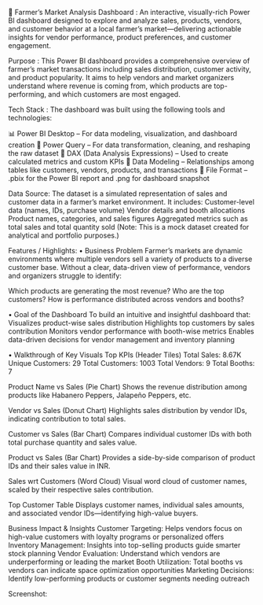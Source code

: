 🧺 Farmer’s Market Analysis Dashboard :
An interactive, visually-rich Power BI dashboard designed to explore and analyze sales, products, vendors, and customer behavior at a local farmer’s market—delivering actionable insights for vendor performance, product preferences, and customer engagement.

Purpose :
This Power BI dashboard provides a comprehensive overview of farmer’s market transactions including sales distribution, customer activity, and product popularity. It aims to help vendors and market organizers understand where revenue is coming from, which products are top-performing, and which customers are most engaged.

Tech Stack :
The dashboard was built using the following tools and technologies:

📊 Power BI Desktop – For data modeling, visualization, and dashboard creation
🔄 Power Query – For data transformation, cleaning, and reshaping the raw dataset
🧮 DAX (Data Analysis Expressions) – Used to create calculated metrics and custom KPIs
🧩 Data Modeling – Relationships among tables like customers, vendors, products, and transactions
📁 File Format – .pbix for the Power BI report and .png for dashboard snapshot

Data Source:
The dataset is a simulated representation of sales and customer data in a farmer’s market environment. It includes:
Customer-level data (names, IDs, purchase volume)
Vendor details and booth allocations
Product names, categories, and sales figures
Aggregated metrics such as total sales and total quantity sold
(Note: This is a mock dataset created for analytical and portfolio purposes.)

Features / Highlights:
• Business Problem
Farmer’s markets are dynamic environments where multiple vendors sell a variety of products to a diverse customer base. Without a clear, data-driven view of performance, vendors and organizers struggle to identify:

   Which products are generating the most revenue?
   Who are the top customers?
   How is performance distributed across vendors and booths?

• Goal of the Dashboard
To build an intuitive and insightful dashboard that:
   Visualizes product-wise sales distribution
   Highlights top customers by sales contribution
   Monitors vendor performance with booth-wise metrics
   Enables data-driven decisions for vendor management and inventory planning

• Walkthrough of Key Visuals
 Top KPIs (Header Tiles)
   Total Sales: 8.67K
   Unique Customers: 29
   Total Customers: 1003
   Total Vendors: 9
   Total Booths: 7

 Product Name vs Sales (Pie Chart)
Shows the revenue distribution among products like Habanero Peppers, Jalapeño Peppers, etc.

 Vendor vs Sales (Donut Chart)
Highlights sales distribution by vendor IDs, indicating contribution to total sales.

Customer vs Sales (Bar Chart)
Compares individual customer IDs with both total purchase quantity and sales value.

 Product vs Sales (Bar Chart)
Provides a side-by-side comparison of product IDs and their sales value in INR.

 Sales wrt Customers (Word Cloud)
Visual word cloud of customer names, scaled by their respective sales contribution.

 Top Customer Table
Displays customer names, individual sales amounts, and associated vendor IDs—identifying high-value buyers.

 Business Impact & Insights
   Customer Targeting: Helps vendors focus on high-value customers with loyalty programs or personalized offers
   Inventory Management: Insights into top-selling products guide smarter stock planning
   Vendor Evaluation: Understand which vendors are underperforming or leading the market
   Booth Utilization: Total booths vs vendors can indicate space optimization opportunities
   Marketing Decisions: Identify low-performing products or customer segments needing outreach

   Screenshot:
   
   


